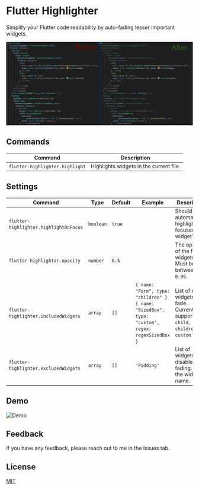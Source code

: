
# Flutter Highlighter

Simplify your Flutter code readability by auto-fading lesser important widgets.

![Before vs After](./images/before-vs-after.jpg)


## Commands

| Command | Description |
| --- | --- |
| `flutter-highlighter.highlight` | Highlights widgets in the current file. |

## Settings

| Command | Type | Default | Example | Description |
| --- | --- | --- | --- | --- |
| `flutter-highlighter.highlightOnFocus` | `boolean` | `true` | | Should it automatically highlight the focused widget? |
| `flutter-highlighter.opacity` | `number` | `0.5` | | The opacity of the faded widgets. Must be between `0 - 0.99`. |
| `flutter-highlighter.includedWidgets` | `array` | `[]` | `{ name: "Form", type: "children" }` `{ name: "SizedBox", type: "custom", regex: regexSizedBox }` | List of extra widgets to fade. Currently it supports `child`, `children` or `custom` types. |
| `flutter-highlighter.excludedWidgets` | `array` | `[]` | `'Padding'` | List of widgets to disable the fading. Use the widgets name.  |


## Demo

![Demo](./images/demo.gif)


## Feedback

If you have any feedback, please reach out to me in the Issues tab.


## License

[MIT](https://choosealicense.com/licenses/mit/)

